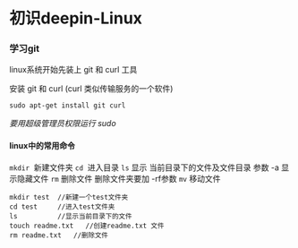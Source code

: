 # 初识deepin-Linux

### 学习git

 linux系统开始先装上 git 和 curl 工具

 安装 git 和 curl (curl 类似传输服务的一个软件)
 ```
sudo apt-get install git curl
 ```


 *要用超级管理员权限运行  sudo*

#### linux中的常用命令

` mkdir ` &nbsp;新建文件夹
`cd`&nbsp; 进入目录
`ls`  显示 当前目录下的文件及文件目录  参数 -a  显示隐藏文件
`rm`  删除文件  删除文件夹要加 -rf参数
`mv`  移动文件

```
mkdir test  //新建一个test文件夹
cd test     //进入test文件夹
ls          //显示当前目录下的文件
touch readme.txt   //创建readme.txt 文件
rm readme.txt   //删除文件

```
